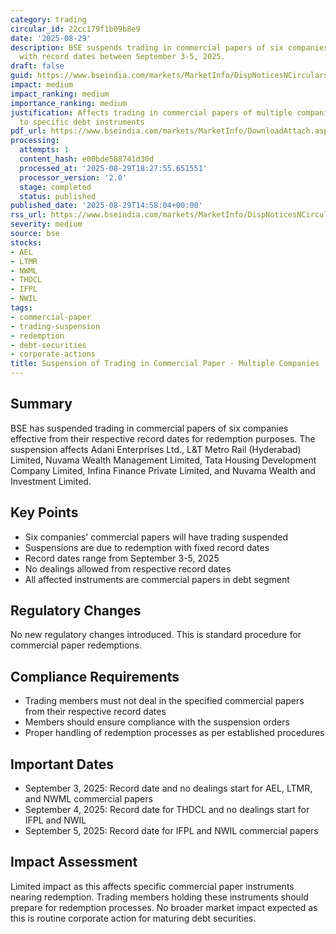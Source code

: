 ```yaml
---
category: trading
circular_id: 22cc179f1b09b8e9
date: '2025-08-29'
description: BSE suspends trading in commercial papers of six companies due to redemption
  with record dates between September 3-5, 2025.
draft: false
guid: https://www.bseindia.com/markets/MarketInfo/DispNoticesNCirculars.aspx?Noticeid={788E2111-7DA2-420B-972E-BEB602461615}&noticeno=20250829-55&dt=08/29/2025&icount=55&totcount=61&flag=0
impact: medium
impact_ranking: medium
importance_ranking: medium
justification: Affects trading in commercial papers of multiple companies but limited
  to specific debt instruments
pdf_url: https://www.bseindia.com/markets/MarketInfo/DownloadAttach.aspx?id=20250829-55&attachedId=
processing:
  attempts: 1
  content_hash: e00bde588741d30d
  processed_at: '2025-08-29T18:27:55.651551'
  processor_version: '2.0'
  stage: completed
  status: published
published_date: '2025-08-29T14:58:04+00:00'
rss_url: https://www.bseindia.com/markets/MarketInfo/DispNoticesNCirculars.aspx?Noticeid={788E2111-7DA2-420B-972E-BEB602461615}&noticeno=20250829-55&dt=08/29/2025&icount=55&totcount=61&flag=0
severity: medium
source: bse
stocks:
- AEL
- LTMR
- NWML
- THDCL
- IFPL
- NWIL
tags:
- commercial-paper
- trading-suspension
- redemption
- debt-securities
- corporate-actions
title: Suspension of Trading in Commercial Paper - Multiple Companies
---
```


## Summary

BSE has suspended trading in commercial papers of six companies effective from their respective record dates for redemption purposes. The suspension affects Adani Enterprises Ltd., L&T Metro Rail (Hyderabad) Limited, Nuvama Wealth Management Limited, Tata Housing Development Company Limited, Infina Finance Private Limited, and Nuvama Wealth and Investment Limited.

## Key Points

- Six companies' commercial papers will have trading suspended
- Suspensions are due to redemption with fixed record dates
- Record dates range from September 3-5, 2025
- No dealings allowed from respective record dates
- All affected instruments are commercial papers in debt segment

## Regulatory Changes

No new regulatory changes introduced. This is standard procedure for commercial paper redemptions.

## Compliance Requirements

- Trading members must not deal in the specified commercial papers from their respective record dates
- Members should ensure compliance with the suspension orders
- Proper handling of redemption processes as per established procedures

## Important Dates

- September 3, 2025: Record date and no dealings start for AEL, LTMR, and NWML commercial papers
- September 4, 2025: Record date for THDCL and no dealings start for IFPL and NWIL
- September 5, 2025: Record date for IFPL and NWIL commercial papers

## Impact Assessment

Limited impact as this affects specific commercial paper instruments nearing redemption. Trading members holding these instruments should prepare for redemption processes. No broader market impact expected as this is routine corporate action for maturing debt securities.